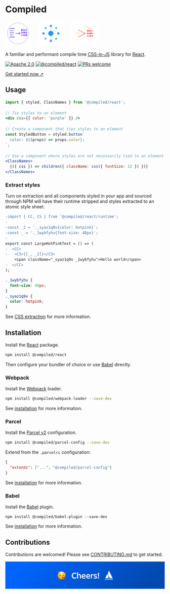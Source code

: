 # Compiled

<img src="compiled-logo-geometric.svg" alt="Compiled Logo - Geometric" width="80" height="80" style="margin-right: 20px;">
<img src="compiled-logo-atomic.svg" alt="Compiled Logo - Atomic" width="80" height="80" style="margin-right: 20px;">
<img src="compiled-logo-performance.svg" alt="Compiled Logo - Performance" width="80" height="80">

A familiar and performant compile time [CSS-in-JS](https://reactjs.org/docs/faq-styling.html#what-is-css-in-js) library for [React](https://reactjs.org/).

[![Apache 2.0](https://img.shields.io/badge/license-Apache%202.0-blue.svg?style=flat-square)](./LICENSE)
[![@compiled/react](https://img.shields.io/npm/v/@compiled/react?style=flat-square)](https://www.npmjs.com/package/@compiled/react)
[![PRs welcome](https://img.shields.io/badge/PRs-welcome-brightgreen.svg?style=flat-square)](./CONTRIBUTING.md)

[Get started now ➚](https://compiledcssinjs.com/docs/installation)

## Usage

<!-- prettier-ignore -->
```jsx
import { styled, ClassNames } from '@compiled/react';

// Tie styles to an element
<div css={{ color: 'purple' }} />

// Create a component that ties styles to an element
const StyledButton = styled.button`
  color: ${(props) => props.color};
`;

// Use a component where styles are not necessarily tied to an element
<ClassNames>
  {({ css }) => children({ className: css({ fontSize: 12 }) })}
</ClassNames>
```

### Extract styles

Turn on extraction and all components styled in your app and sourced through NPM will have their runtime stripped and styles extracted to an atomic style sheet.

```diff
-import { CC, CS } from '@compiled/react/runtime';
-
-const _2 = '._syaz1q9v{color: hotpink}';
-const _ = '._1wybfyhu{font-size: 48px}';
-
export const LargeHotPinkText = () => (
-  <CC>
-   <CS>{[_, _2]}</CS>
    <span className="_syaz1q9v _1wybfyhu">Hello world</span>
-  </CC>
);
```

```css
._1wybfyhu {
  font-size: 48px;
}
._syaz1q9v {
  color: hotpink;
}
```

See [CSS extraction](https://compiledcssinjs.com/docs/css-extraction-webpack) for more information.

## Installation

Install the [React](https://reactjs.org/) package.

```bash
npm install @compiled/react
```

Then configure your bundler of choice or use [Babel](https://babeljs.io/docs/en/config-files) directly.

### Webpack

Install the [Webpack](https://webpack.js.org) loader.

```bash
npm install @compiled/webpack-loader --save-dev
```

See [installation](https://compiledcssinjs.com/docs/installation#webpack) for more information.

### Parcel

Install the [Parcel v2](https://v2.parceljs.org/) configuration.

```bash
npm install @compiled/parcel-config --save-dev
```

Extend from the `.parcelrc` configuration:

```json
{
  "extends": ["...", "@compiled/parcel-config"]
}
```

See [installation](https://compiledcssinjs.com/docs/installation#parcel) for more information.

### Babel

Install the [Babel](https://babeljs.io/) plugin.

```
npm install @compiled/babel-plugin --save-dev
```

See [installation](https://compiledcssinjs.com/docs/installation#babel) for more information.

## Contributions

Contributions are welcomed!
Please see [CONTRIBUTING.md](./CONTRIBUTING.md) to get started.

[![Atlassian](https://raw.githubusercontent.com/atlassian-internal/oss-assets/master/banner-cheers-light.png)](https://atlassian.com)
